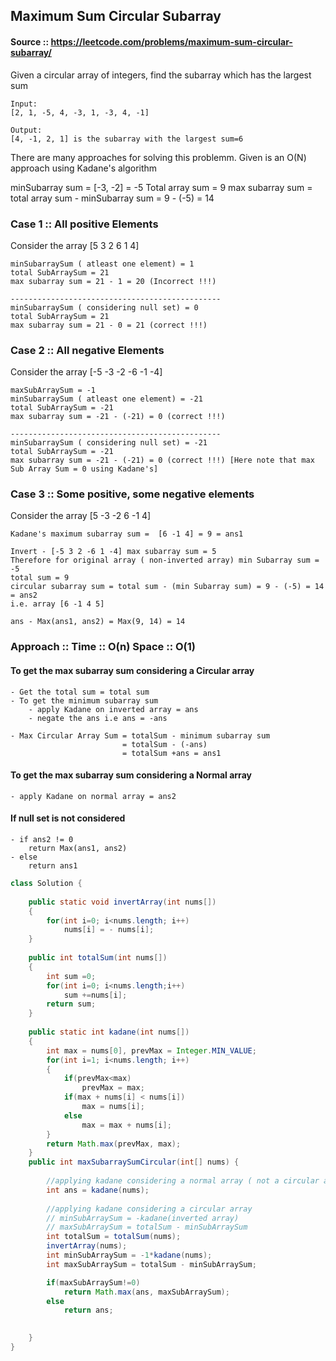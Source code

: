 ## Maximum Sum Circular Subarray

#### Source :: https://leetcode.com/problems/maximum-sum-circular-subarray/

Given a circular array of integers, find the subarray which has the largest sum

```
Input:
[2, 1, -5, 4, -3, 1, -3, 4, -1]

Output:
[4, -1, 2, 1] is the subarray with the largest sum=6
```

There are many approaches for solving this problemm. Given is an O(N) approach using Kadane's algorithm

minSubarray sum = [-3, -2] = -5
Total array sum = 9
max subarray sum = total array sum - minSubarray sum = 9 - (-5) = 14


### Case 1 :: All positive Elements 
Consider the array [5 3 2 6 1 4]
```
minSubarraySum ( atleast one element) = 1
total SubArraySum = 21
max subarray sum = 21 - 1 = 20 (Incorrect !!!)

-----------------------------------------------
minSubarraySum ( considering null set) = 0
total SubArraySum = 21
max subarray sum = 21 - 0 = 21 (correct !!!)
```

### Case 2 :: All negative Elements 
Consider the array [-5 -3 -2 -6 -1 -4]
```
maxSubArraySum = -1
minSubarraySum ( atleast one element) = -21
total SubArraySum = -21
max subarray sum = -21 - (-21) = 0 (correct !!!)

-----------------------------------------------
minSubarraySum ( considering null set) = -21
total SubArraySum = -21
max subarray sum = -21 - (-21) = 0 (correct !!!) [Here note that max Sub Array Sum = 0 using Kadane's]
```

### Case 3 :: Some positive, some negative elements
Consider the array [5 -3 -2 6 -1 4]
```
Kadane's maximum subarray sum =  [6 -1 4] = 9 = ans1

Invert - [-5 3 2 -6 1 -4] max subarray sum = 5 
Therefore for original array ( non-inverted array) min Subarray sum = -5
total sum = 9
circular subarray sum = total sum - (min Subarray sum) = 9 - (-5) = 14 = ans2
i.e. array [6 -1 4 5]

ans - Max(ans1, ans2) = Max(9, 14) = 14
```
### Approach :: Time :: O(n) Space :: O(1)


#### To get the max subarray sum considering a Circular array
	- Get the total sum = total sum  
	- To get the minimum subarray sum   
		- apply Kadane on inverted array = ans  
		- negate the ans i.e ans = -ans  

	- Max Circular Array Sum = totalSum - minimum subarray sum   
							 = totalSum - (-ans)  
							 = totalSum +ans = ans1  

#### To get the max subarray sum considering a Normal array 
	- apply Kadane on normal array = ans2  

#### If null set is not considered   
	- if ans2 != 0
		return Max(ans1, ans2)
	- else
		return ans1


```java
class Solution {
    
    public static void invertArray(int nums[])
    {
        for(int i=0; i<nums.length; i++)
            nums[i] = - nums[i];
    }
    
    public int totalSum(int nums[])
    {
        int sum =0;
        for(int i=0; i<nums.length;i++)
            sum +=nums[i];
        return sum;
    }
    
    public static int kadane(int nums[])
    {
        int max = nums[0], prevMax = Integer.MIN_VALUE;
        for(int i=1; i<nums.length; i++)
        {
            if(prevMax<max)
                prevMax = max;
            if(max + nums[i] < nums[i])
                max = nums[i];
            else
                max = max + nums[i];
        }
        return Math.max(prevMax, max);
    }
    public int maxSubarraySumCircular(int[] nums) {
        
        //applying kadane considering a normal array ( not a circular array)
        int ans = kadane(nums);
        
        //applying kadane considering a circular array
        // minSubArraySum = -kadane(inverted array)
        // maxSubArraySum = totalSum - minSubArraySum
        int totalSum = totalSum(nums);
        invertArray(nums);
        int minSubArraySum = -1*kadane(nums);
        int maxSubArraySum = totalSum - minSubArraySum;

        if(maxSubArraySum!=0)
            return Math.max(ans, maxSubArraySum);
        else
            return ans;
        

    }
}

```





